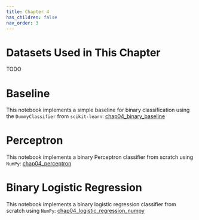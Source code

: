 ```yaml
---
title: Chapter 4
has_children: false
nav_order: 3
---
```


# Datasets Used in This Chapter

TODO

# Baseline

This notebook implements a simple baseline for binary classification using the `DummyClassifier` from `scikit-learn`: [chap04_binary_baseline](https://github.com/clulab/gentlenlp/blob/main/notebooks/chap04_binary_baseline.ipynb)

# Perceptron

This notebook implements a binary Perceptron classifier from scratch using `NumPy`: [chap04_perceptron](https://github.com/clulab/gentlenlp/blob/main/notebooks/chap04_perceptron.ipynb)

# Binary Logistic Regression

This notebook implements a binary logistic regression classifier from scratch using `NumPy`: [chap04_logistic_regression_numpy](https://github.com/clulab/gentlenlp/blob/main/notebooks/chap04_logistic_regression_numpy.ipynb)
